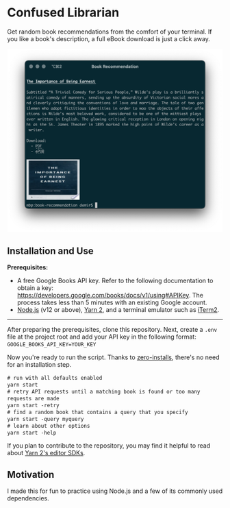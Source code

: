 # Confused Librarian

Get random book recommendations from the comfort of your terminal. If you like a book's description, a full eBook download is just a click away.

<img src="./example.png" width="600"/>

## Installation and Use

<a name="installation"></a>

**Prerequisites:**

- A free Google Books API key. Refer to the following documentation to obtain a key: https://developers.google.com/books/docs/v1/using#APIKey. The process takes less than 5 minutes with an existing Google account.
- [Node.js](https://nodejs.org) (v12 or above), [Yarn 2](https://yarnpkg.com/getting-started), and a terminal emulator such as [iTerm2](https://iterm2.com).

---

After preparing the prerequisites, clone this repository. Next, create a `.env` file at the project root and add your API key in the following format: `GOOGLE_BOOKS_API_KEY=YOUR_KEY`

Now you're ready to run the script. Thanks to [zero-installs](https://yarnpkg.com/features/zero-installs), there's no need for an installation step.

```shell
# run with all defaults enabled
yarn start
# retry API requests until a matching book is found or too many requests are made
yarn start -retry
# find a random book that contains a query that you specify
yarn start -query myquery
# learn about other options
yarn start -help
```

If you plan to contribute to the repository, you may find it helpful to read about [Yarn 2's editor SDKs](https://yarnpkg.com/getting-started/editor-sdks).

## Motivation

I made this for fun to practice using Node.js and a few of its commonly used dependencies.
